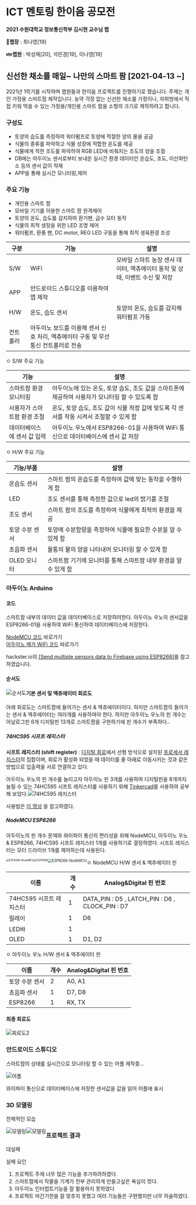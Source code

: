# ICT 멘토링 한이음 공모전

**2021 수원대학교 정보통신학부 김시현 교수님 랩**

🤱**랩장** : 최나영[19]

👪**랩원** : 박성재[20], 석민경[19], 이나영[19]

## 신선한 채소를 매일~ 나만의 스마트 팜 [2021-04-13 ~]

 2021년 1학기를 시작하며 랩원들과 한이음 프로젝트를 진행하기로 했습니다. 주제는 개인 가정용 스마트팜 제작입니다. 농약 걱정 없는 신선한 채소를 가정이나, 자취방에서 직접 키워 먹을 수 있는 가정용/개인용 스마트 팜을 소형의 크기로 제작하려고 합니다.

### 구성도

- 토양의 습도를 측정하여 워터펌프로 토양에 적절한 양의 물을 공급
- 식물의 종류를 파악하고 식물 성장에 적합한 온도를 제공
- 식물에게 적한 조도를 파악하여 RGB LED에 비춰지는 조도의 양을 조절 
- DB에는 아두이노 센서로부터 보내온 실시간 환경 데이터인 온습도, 조도, 이산화탄소 등의 센서 값이 적재
- APP을 통해 실시간 모니터링,제어

### 주요 기능

- 개인용 스마트 팜
- 모바일 기기를 이용한 스마트 팜 원격제어
- 토양의 온도, 습도를 감지하여 환기팬, 급수 모터 동작
- 식물의 최적 생장을 위한 LED 조명 제어
- 워터펌프, 환풍 팬, DC motor, REG LED 구동을 통해 최적 생육환경 조성

| **구분** | **기능**                                                     | **설명**                                                     |
| -------- | ------------------------------------------------------------ | ------------------------------------------------------------ |
| S/W      | WiFi                                                         | 모바일 스마트 농장 센서 데이터, 액츄에이터 동작 및 상태, 이벤트 수신 및 저장 |
| APP      | 안드로이드 스튜디오를 이용하여 앱 제작                       |                                                              |
| H/W      | 온도, 습도 센서                                              | 토양의 온도, 습도를 감지해 워터펌프 가동                     |
| 컨트롤러 | 아두이노 보드를 이용해 센서 신호 처리,   엑츄에이터 구동 및 무선통신 컨트롤러로 전송 |                                                              |

 

  ㅇ S/W 주요 기능

| **기능**                     | **설명**                                                     |
| ---------------------------- | ------------------------------------------------------------ |
| 스마트팜 환경 모니터링       | 아두이노에 있는 온도, 토양 습도, 조도  값을 스마트폰에 제공하여 사용자가 모니터링 할 수 있도록 함 |
| 사용자가 스마트팜  환경 조절 | 온도, 토양 습도, 조도 값이 식물 적정  값에 맞도록 각 센서를 작동 시켜서 조절할 수 있게 함 |
| 데이터베이스에 센서 값 입력  | 아두이노 우노에서 ESP8266-01을 사용하여 WiFi 통신으로 데이터베이스에 센서 값 저장 |

 

  ㅇ H/W 주요 기능

| **기능/부품**  | **설명**                                                     |
| -------------- | ------------------------------------------------------------ |
| 온습도 센서    | 스마트 팜의 온습도를 측정하여 값에 맞는 동작을 수행하게 함   |
| LED            | 조도 센서를 통해 측정한 값으로 led의 밝기를 조절             |
| 조도 센서      | 스마트 팜의 조도를 측정하여 식물에게 최적의 환경을 제공      |
| 토양 수분 센서 | 토양에 수분함량을 측정하여 식물에 필요한 수분을 알 수 있게 함 |
| 초음파 센서    | 물통의 물의 양을 나타내어 모니터링 할 수 있게 함             |
| OLED 모니터    | 스마트팜 기기에 모니터를 통해 스마트팜 내부 환경을 알 수 있게 함 |

### 아두이노 Arduino

#### 코드

 스마트팜 내부의 데이터 값을 데이터베이스로 저장하려한다. 아두이노 우노의 센서값을 ESP8266-01을 사용하여 WiFi 통신하여 데이터베이스에 저장한다.

 [NodeMCU 코드](NodeMCU/nodeMCU.ino) 바로가기  
 [아두이노 메가 WiFi 코드](ESP8266/ESP8266.ino) 바로가기

hackster.io의 [[Send multiple sensors data to Firebase using ESP8266]](https://www.hackster.io/pulasthi-nanayakkara/send-multiple-sensors-data-to-firebase-using-esp8266-f2f38b)를 참고하였습니다.

#### 순서도

<img src="https://user-images.githubusercontent.com/88194064/143600220-6dbfb997-43cb-4f71-99c1-698a3730b787.png" alt="순서도" style="float:left; zoom:100%;" />



#### 기본 센서 및 엑츄에이터 회로도

 아래 회로도는 스마트팜에 들어가는 센서 & 엑츄에이터이다. 하지만 스마트팜의 들어가는 센서 & 엑추에이터는 여러개를 사용하여야 한다. 하지만 아두이노 우노의 핀 개수는 아날로그핀 6개 디지털핀 13개로 스마트팜을 구현하기에 핀 개수가 부족하다.<img src="https://user-images.githubusercontent.com/88194064/132123562-54bd586a-bdab-43ac-8cf1-2b41392820c8.jpg" style="zoom:25%;" >



##### 74HC595 시프트 레지스터

 **시프트 레지스터 (shift register)** :  [디지털 회로](https://ko.wikipedia.org/wiki/디지털_회로)에서 선형 방식으로 설치된 [프로세서 레지스터](https://ko.wikipedia.org/wiki/프로세서_레지스터)의 집합이며, 회로가 활성화 되었을 때 데이터를 줄 아래로 이동시키는 것과 같은 방법으로 입출력을 서로 연결하고 있다.

 아두이노 우노의 핀 개수를 늘리고자 아두이노 핀 3개를 사용하여 디지털핀을 8개까지 늘릴 수 있는 74HC595 시프트 레지스터를 사용하기 위해 [Tinkercad](https://www.tinkercad.com/)를 사용하여 공부해 보았다.![74HC595 레지스터](https://user-images.githubusercontent.com/88194064/135709140-29308774-1847-4f1c-8253-161fcff635ac.png)

사용법은 [이 영상](https://www.youtube.com/watch?v=LJrWb9RuHdE) 을 참고하였다. 

##### NodeMCU ESP8266

 아두이노의 핀 개수 문제와 와이파이 통신의 편리성을 위해 NodeMCU, 아두이노 우노 & ESP8266, 74HC595 시프트 레지스터 1개를 사용하기로 결정하였다. 시프트 레지스터는 모터 드라이브 1개를 제어하는데 사용된다.

<img src="https://user-images.githubusercontent.com/88194064/140882432-44c77994-556e-4ec0-bc91-de61be04daee.png" alt="ESP8266-NodeMCU" style="float:left; zoom:50%;" /><img src="https://user-images.githubusercontent.com/88194064/143594188-0823584f-e8b9-4d7e-950c-54e38ca01acc.png" alt="ESP8266" style="float:left; zoom:50%;" /><img src="https://user-images.githubusercontent.com/88194064/143594204-e5ad95f3-fcb8-4423-8a69-dbf673d48bad.png" alt="ESP8266-NodeMCU" style="float:left; zoom:70%;" />

















   ㅇ NodeMCU H/W 센서 & 엑추에이터 핀

| 이름                    | 개수 | Analog&Digital 핀 번호                          |
| ----------------------- | ---- | ----------------------------------------------- |
| 74HC595 시프트 레지스터 | 1    | DATA_PIN : D5 , LATCH_PIN : D6 , CLOCK_PIN : D7 |
| 릴레이                  | 1    | D6                                              |
| LED바                   | 1    |                                                 |
| OLED                    | 1    | D1, D2                                          |

   ㅇ 아두이노 우노 H/W 센서 & 엑추에이터 핀

| 이름           | 개수 | Analog&Digital 핀 번호 |
| -------------- | ---- | ---------------------- |
| 토양 수분 센서 | 2    | A0, A1                 |
| 초음파 센서    | 1    | D7, D8                 |
| ESP8266        | 1    | RX, TX                 |

#### 최종 회로도

![회로도2](https://user-images.githubusercontent.com/88194064/143608698-d4c527c8-9b00-48b7-9de7-ecccf129e549.png)



### 안드로이드 스튜디오

 스마트팜의 상태를 실시간으로 모니터링 할 수 있는 어플 제작중...

![어플](https://user-images.githubusercontent.com/88194064/132038237-3c9280ab-3bf8-4c52-974f-b8e4689b0f63.jpg)

와이파이 통신으로 데이터베이스에 저장한 센서값을 값을 읽어 어플에 표시



### 3D 모델링

 전체적인 모습

<img src="https://user-images.githubusercontent.com/88194064/142598956-96bb56b6-d40c-444d-9ea4-1ed92c82692c.png" alt="모델링" style="zoom:100%; float:left" />

<img src="https://user-images.githubusercontent.com/88194064/142597355-dc569fd0-e3b8-4e3e-a698-ee6ede2920dd.gif" alt="모델링" style="zoom:100%; float:left" />





### 프로젝트 결과

 대실패

 실패 요인
 1. 프로젝트 주제 너무 많은 기능을 추가하려하였다.
 2. 스마트팜에서 작물을 기계가 전부 관리하게 만들고싶은 욕심이 컷다.
 3. 아두이노 인터럽트기능을 잘 활용하지 못하였다
 4. 프로젝트 마간기한을 잘 맞추지 못했고 여러 기능들은 구현했지만 너무 허술하였다.

